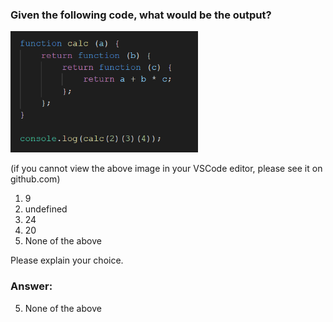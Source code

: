 ### Given the following code, what would be the output?

<img src="images/calc.png" width="300px" alt="" width="50%">

(if you cannot view the above image in your VSCode editor, please see it
on github.com)

1. 9
2. undefined
3. 24
4. 20
5. None of the above

Please explain your choice.

### Answer:

5. None of the above
